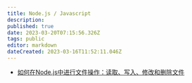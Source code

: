 ```yaml
---
title: Node.js / Javascript
description: 
published: true
date: 2023-03-20T07:15:56.326Z
tags: public
editor: markdown
dateCreated: 2023-03-16T11:52:11.046Z
---
```


- [如何在Node.js中进行文件操作：读取、写入、修改和删除文件](/开发技术/Nodejs/fs模块-文件增删改查)